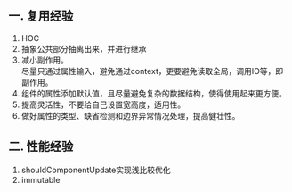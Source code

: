 ## 一. 复用经验  
1. HOC  
2. 抽象公共部分抽离出来，并进行继承
3. 减小副作用。  
   尽量只通过属性输入，避免通过context，更要避免读取全局，调用IO等，即副作用。  
4. 组件的属性添加默认值，且尽量避免复杂的数据结构，使得使用起来更方便。  
5. 提高灵活性，不要给自己设置宽高度，适用性。
6. 做好属性的类型、缺省检测和边界异常情况处理，提高健壮性。
  
## 二. 性能经验  
1. shouldComponentUpdate实现浅比较优化  
2. immutable  

